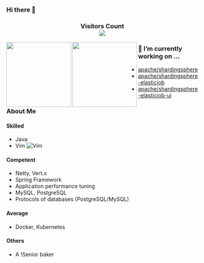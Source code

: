 ### Hi there 👋

<div>
  <h3 align="center"> 
    Visitors Count<br>
    <img align="center" src="https://profile-counter.glitch.me/TeslaCN/count.svg" />
  </h3>
</div>

<a href="http://wwj.icu">
  <img align="left" height=170px src="https://github-readme-stats.vercel.app/api?username=TeslaCN&show_icons=true&count_private=true" />
</a>
<a href="http://wwj.icu">
  <img align="left" height=170px src="https://github-readme-stats.vercel.app/api/top-langs/?username=TeslaCN&layout=compact&langs_count=10&hide=html,javascript,css,freemarker" />
</a>


### 🔭 I’m currently working on ...
- [apache/shardingsphere](https://github.com/apache/shardingsphere)
- [apache/shardingsphere-elasticjob](https://github.com/apache/shardingsphere-elasticjob)
- [apache/shardingsphere-elasticjob-ui](https://github.com/apache/shardingsphere-elasticjob-ui)


### About Me

#### Skilled

- Java
- Vim ![Vim](https://www.vim.org/images/vim_on_fire.gif)

#### Competent

- Netty, Vert.x
- Spring Framework
- Application performance tuning
- MySQL, PostgreSQL
- Protocols of databases (PostgreSQL/MySQL)

#### Average

- Docker, Kubernetes

#### Others

- A !Senior baker

<!--
**TeslaCN/TeslaCN** is a ✨ _special_ ✨ repository because its `README.md` (this file) appears on your GitHub profile.

Here are some ideas to get you started:

- 🌱 I’m currently learning ...
- 👯 I’m looking to collaborate on ...
- 🤔 I’m looking for help with ...
- 💬 Ask me about ...
- 📫 How to reach me: ...
- 😄 Pronouns: ...
- ⚡ Fun fact: ...
-->

